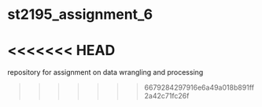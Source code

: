 # st2195_assignment_6
<<<<<<< HEAD
=======
repository for assignment on data wrangling and processing
>>>>>>> 6679284297916e6a49a018b891ff2a42c71fc26f
